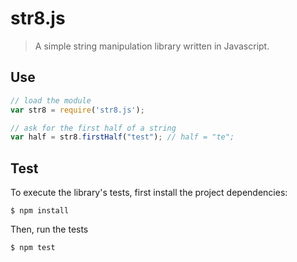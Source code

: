 # str8.js
> A simple string manipulation library written in Javascript.

## Use
```javascript
// load the module
var str8 = require('str8.js');

// ask for the first half of a string
var half = str8.firstHalf("test"); // half = "te";
```

## Test
To execute the library's tests, first install the project dependencies:

```
$ npm install
```

Then, run the tests
```
$ npm test
```
